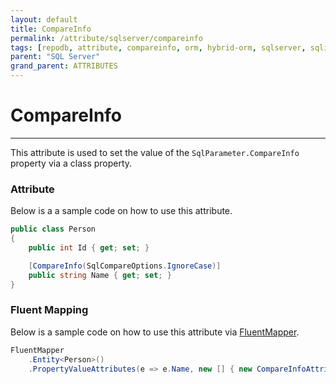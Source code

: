 ```yaml
---
layout: default
title: CompareInfo
permalink: /attribute/sqlserver/compareinfo
tags: [repodb, attribute, compareinfo, orm, hybrid-orm, sqlserver, sqlite, mysql, postgresql]
parent: "SQL Server"
grand_parent: ATTRIBUTES
---
```


# CompareInfo

---

This attribute is used to set the value of the `SqlParameter.CompareInfo` property via a class property.

### Attribute

Below is a a sample code on how to use this attribute.

```csharp
public class Person
{
    public int Id { get; set; }

    [CompareInfo(SqlCompareOptions.IgnoreCase)]
    public string Name { get; set; }
}
```

### Fluent Mapping

Below is a sample code on how to use this attribute via [FluentMapper](/mapper/fluentmapper).

```csharp
FluentMapper
    .Entity<Person>()
    .PropertyValueAttributes(e => e.Name, new [] { new CompareInfoAttribute(SqlCompareOptions.IgnoreCase) })
```